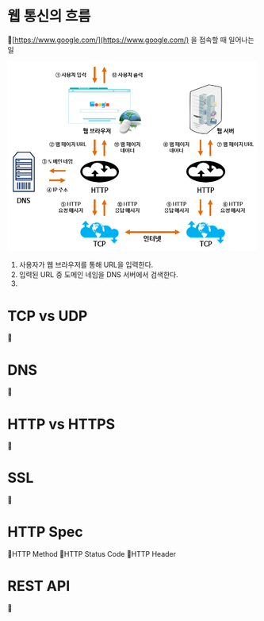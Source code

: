# 웹 통신의 흐름
📌[https://www.google.com/](https://www.google.com/) 을 접속할 때 일어나는 일

![](../image/Pasted%20image%2020240517032849.png)

1. 사용자가 웹 브라우저를 통해 URL을 입력한다.
2. 입력된 URL 중 도메인 네임을 DNS 서버에서 검색한다.
3. 
# TCP vs UDP
📌

# DNS
📌


# HTTP vs HTTPS
📌


# SSL
📌



# HTTP Spec
📌HTTP Method
📌HTTP Status Code
📌HTTP Header



# REST API
📌